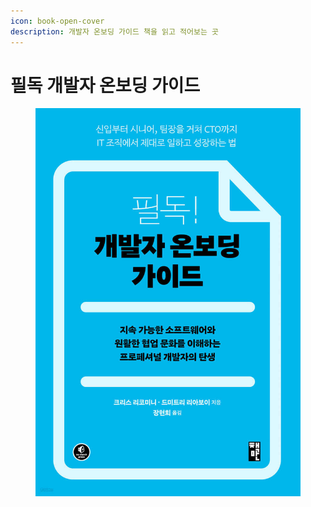 ```yaml
---
icon: book-open-cover
description: 개발자 온보딩 가이드 책을 읽고 적어보는 곳
---
```


# 필독 개발자 온보딩 가이드

<figure><img src="../../.gitbook/assets/image (3) (1) (1) (1) (1) (1) (1).png" alt=""><figcaption></figcaption></figure>
